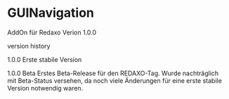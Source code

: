 # GUINavigation
AddOn für Redaxo Verion 1.0.0 

version history

1.0.0
Erste stabile Version


1.0.0 Beta
Erstes Beta-Release für den REDAXO-Tag. 
Wurde nachträglich mit Beta-Status versehen, da noch viele Änderungen für eine erste stabile Version notwendig waren.

